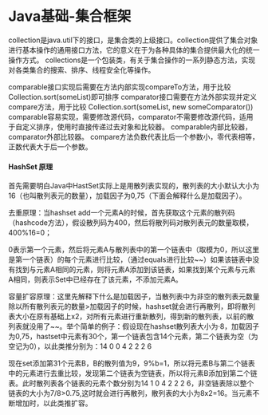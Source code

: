 # Java基础-集合框架
collection是java.util下的接口，是集合类的上级接口。collection提供了集合对象进行基本操作的通用接口方法，它的意义在于为各种具体的集合提供最大化的统一操作方式。
collections是一个包装类，有关于集合操作的一系列静态方法，实现对各类集合的搜索、排序、线程安全化等操作。

comparable接口实现后需要在方法内部实现compareTo方法，用于比较
Collection.sort(someList)即可排序
comparator接口需要在方法外部实现并定义compare方法，用于比较
Collection.sort(someList, new someComparator())
comparable容易实现，需要修改源代码，comparator不需要修改源代码，适用于自定义排序，使用时直接传递过去对象和比较器。
comparable内部比较器，comparator外部比较器。
compare方法负数代表比后一个参数小，零代表相等，正数代表大于后一个参数。

#### HashSet 原理
首先需要明白Java中HastSet实际上是用散列表实现的，散列表的大小默认大小为16（也叫散列表元的数量），加载因子为0,75（下面会解释什么是加载因子）。


去重原理：当hashset add一个元素A的时候，首先获取这个元素的散列码（hashcode方法），假设散列码为400，然后将散列码对散列表元的数量取模，400%16=0；

0表示第一个元素，然后将元素A与散列表中的第一个链表中（取模为0，所以这里是第一个链表）的每个元素进行比较，（通过equals进行比较~~）如果该链表中没有找到与元素A相同的元素，则将元素A添加到该链表，如果找到某个元素与元素A相同，则表示Set中已经存在了该元素，不添加元素A。 

容量扩容原理：这里先解释下什么是加载因子，当散列表中为非空的散列表元数量除以所有散列表元的数量>加载因子的时候，hashset就会进行再散列，即将散列表大小在原有基础上x2，对所有元素进行重新散列，得到新的散列表，以前的散列表就没用了~~。举个简单的例子：假设现在hashset散列表大小为·8，加载因子为0,75，hastset中元素有30个，第一个链表包含14个元素，第二个链表为空（为空记为0），以此类推分别为：14   0  0  4  2  2  2  6

现在set添加第31个元素B，B的散列值为9，9%b=1，所以将元素B与第二个链表中的元素进行去重比较，发现第二个链表为空链表，所以将元素B添加到第二个链表。此时散列表各个链表的元素个数分别为14 1 0 4 2 2 2 6，非空链表除以整个链表的大小为7/8>0.75,这时就会进行再散列，散列表的大小为8x2=16。当元素不断增加时，以此类推扩容。

